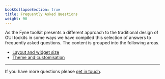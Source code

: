 ```yaml
---
bookCollapseSection: true
title: Frequently Asked Questions
weight: 90
---
```



As the Fyne toolkit presents a different approach to the traditional design of GUI tookits in some ways
we have compiled this selection of answers to frequently asked questions.
The content is grouped into the following areas.

* [Layout and widget size](/faq/layout)
* [Theme and customisation](/faq/theme)

---

If you have more questions please [get in touch](https://fyne.io/support/).
